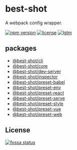 # best-shot

A webpack config wrapper.

[![npm version][npm-badge]][npm-link]
[![license][github-badge]][github-link]
[![lgtm][lgtm-badge]][lgtm-link]

## packages

- [@best-shot/cli](./packages/cli/)
- [@best-shot/core](./packages/core/)
- [@best-shot/dev-server](./packages/dev-server/)
- [@best-shot/inspector](./packages/inspector/)
- [@best-shot/preset-babel](./packages/preset-babel/)
- [@best-shot/preset-env](./packages/preset-env/)
- [@best-shot/preset-react](./packages/preset-react/)
- [@best-shot/preset-serve](./packages/preset-serve/)
- [@best-shot/preset-style](./packages/preset-style/)
- [@best-shot/preset-vue](./packages/preset-vue/)
- [@best-shot/preset-web](./packages/preset-web/)

## License

[![fossa status][fossa-badge]][fossa-link]

[fossa-badge]: https://app.fossa.io/api/projects/git%2Bgithub.com%2FAirkro%2Fbest-shot.svg?type=large
[fossa-link]: https://app.fossa.io/projects/git%2Bgithub.com%2FAirkro%2Fbest-shot?ref=badge_large
[github-badge]: https://img.shields.io/github/license/Airkro/best-shot.svg?logo=github&style=flat-square&colorB=blue
[github-link]: https://github.com/Airkro/best-shot
[lgtm-badge]: https://img.shields.io/lgtm/alerts/g/Airkro/best-shot.svg?logo=lgtm&style=flat-square
[lgtm-link]: https://lgtm.com/projects/g/Airkro/best-shot/alerts/
[npm-badge]: https://img.shields.io/badge/npm-best--shot-orange.svg?style=flat-square&logo=npm
[npm-link]: https://www.npmjs.com/org/best-shot
